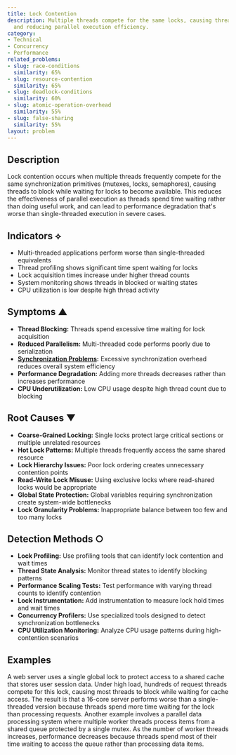 ```yaml
---
title: Lock Contention
description: Multiple threads compete for the same locks, causing threads to block
  and reducing parallel execution efficiency.
category:
- Technical
- Concurrency
- Performance
related_problems:
- slug: race-conditions
  similarity: 65%
- slug: resource-contention
  similarity: 65%
- slug: deadlock-conditions
  similarity: 60%
- slug: atomic-operation-overhead
  similarity: 55%
- slug: false-sharing
  similarity: 55%
layout: problem
---
```


## Description

Lock contention occurs when multiple threads frequently compete for the same synchronization primitives (mutexes, locks, semaphores), causing threads to block while waiting for locks to become available. This reduces the effectiveness of parallel execution as threads spend time waiting rather than doing useful work, and can lead to performance degradation that's worse than single-threaded execution in severe cases.

## Indicators ⟡

- Multi-threaded applications perform worse than single-threaded equivalents
- Thread profiling shows significant time spent waiting for locks
- Lock acquisition times increase under higher thread counts
- System monitoring shows threads in blocked or waiting states
- CPU utilization is low despite high thread activity

## Symptoms ▲

- **Thread Blocking:** Threads spend excessive time waiting for lock acquisition
- **Reduced Parallelism:** Multi-threaded code performs poorly due to serialization
- **[Synchronization Problems](synchronization-problems.md):** Excessive synchronization overhead reduces overall system efficiency
- **Performance Degradation:** Adding more threads decreases rather than increases performance
- **CPU Underutilization:** Low CPU usage despite high thread count due to blocking

## Root Causes ▼

- **Coarse-Grained Locking:** Single locks protect large critical sections or multiple unrelated resources
- **Hot Lock Patterns:** Multiple threads frequently access the same shared resource
- **Lock Hierarchy Issues:** Poor lock ordering creates unnecessary contention points
- **Read-Write Lock Misuse:** Using exclusive locks where read-shared locks would be appropriate
- **Global State Protection:** Global variables requiring synchronization create system-wide bottlenecks
- **Lock Granularity Problems:** Inappropriate balance between too few and too many locks

## Detection Methods ○

- **Lock Profiling:** Use profiling tools that can identify lock contention and wait times
- **Thread State Analysis:** Monitor thread states to identify blocking patterns
- **Performance Scaling Tests:** Test performance with varying thread counts to identify contention
- **Lock Instrumentation:** Add instrumentation to measure lock hold times and wait times
- **Concurrency Profilers:** Use specialized tools designed to detect synchronization bottlenecks
- **CPU Utilization Monitoring:** Analyze CPU usage patterns during high-contention scenarios

## Examples

A web server uses a single global lock to protect access to a shared cache that stores user session data. Under high load, hundreds of request threads compete for this lock, causing most threads to block while waiting for cache access. The result is that a 16-core server performs worse than a single-threaded version because threads spend more time waiting for the lock than processing requests. Another example involves a parallel data processing system where multiple worker threads process items from a shared queue protected by a single mutex. As the number of worker threads increases, performance decreases because threads spend most of their time waiting to access the queue rather than processing data items.